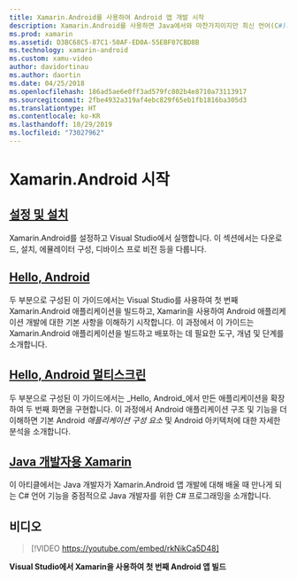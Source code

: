 ```yaml
---
title: Xamarin.Android를 사용하여 Android 앱 개발 시작
description: Xamarin.Android를 사용하면 Java에서와 마찬가지이지만 최신 언어(C#)의 유연성 및 간결함, .NET BCL(기본 클래스 라이브러리)의 기능 및 첫 번째 클래스 IDE(Visual Studio)를 활용한 동일한 UI 컨트롤을 사용하여 Android 애플리케이션을 만들 수 있습니다. 이 시리즈에서는 Xamarin.Android 개발의 기본 사항을 소개합니다. 설정 및 설치부터 첫 번째 애플리케이션을 빌드하는 작업까지 설명합니다.
ms.prod: xamarin
ms.assetid: D3BC68C5-87C1-50AF-ED0A-55EBF07CBD8B
ms.technology: xamarin-android
ms.custom: xamu-video
author: davidortinau
ms.author: daortin
ms.date: 04/25/2018
ms.openlocfilehash: 186ad5ae6e0ff3ad579fc802b4e8710a73113917
ms.sourcegitcommit: 2fbe4932a319af4ebc829f65eb1fb1816ba305d3
ms.translationtype: HT
ms.contentlocale: ko-KR
ms.lasthandoff: 10/29/2019
ms.locfileid: "73027962"
---
```

# <a name="get-started-with-xamarinandroid"></a>Xamarin.Android 시작

## <a name="setup-and-installationandroidget-startedinstallationindexmd"></a>[설정 및 설치](~/android/get-started/installation/index.md)

Xamarin.Android를 설정하고 Visual Studio에서 실행합니다. 이 섹션에서는 다운로드, 설치, 에뮬레이터 구성, 디바이스 프로 비전 등을 다룹니다.

## <a name="hello-androidandroidget-startedhello-androidindexmd"></a>[Hello, Android](~/android/get-started/hello-android/index.md)

두 부분으로 구성된 이 가이드에서는 Visual Studio를 사용하여 첫 번째 Xamarin.Android 애플리케이션을 빌드하고, Xamarin을 사용하여 Android 애플리케이션 개발에 대한 기본 사항을 이해하기 시작합니다.
이 과정에서 이 가이드는 Xamarin.Android 애플리케이션을 빌드하고 배포하는 데 필요한 도구, 개념 및 단계를 소개합니다.

## <a name="hello-android-multiscreenandroidget-startedhello-android-multiscreenindexmd"></a>[Hello, Android 멀티스크린](~/android/get-started/hello-android-multiscreen/index.md)

두 부분으로 구성된 이 가이드에서는 _Hello, Android_에서 만든 애플리케이션을 확장하여 두 번째 화면을 구현합니다. 이 과정에서 Android 애플리케이션 구조 및 기능을 더 이해하면 기본 Android *애플리케이션 구성 요소* 및 Android 아키텍처에 대한 자세한 분석을 소개합니다.

## <a name="xamarin-for-java-developersandroidget-startedjava-developersmd"></a>[Java 개발자용 Xamarin](~/android/get-started/java-developers.md)

이 아티클에서는 Java 개발자가 Xamarin.Android 앱 개발에 대해 배울 때 만나게 되는 C# 언어 기능을 중점적으로 Java 개발자를 위한 C# 프로그래밍을 소개합니다.

## <a name="video"></a>비디오

> [!VIDEO https://youtube.com/embed/rkNikCa5D48]

**Visual Studio에서 Xamarin을 사용하여 첫 번째 Android 앱 빌드**
